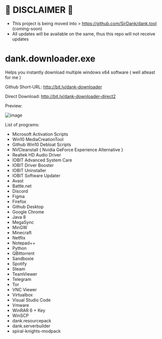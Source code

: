 # 🚨 DISCLAIMER 🚨

- This project is being moved into > https://github.com/SirDank/dank.tool (coming-soon)
- All updates will be available on the same, thus this repo will not receive updates

# dank.downloader.exe
Helps you instantly download multiple windows x64 software ( well atleast for me )

Github Short-URL: http://bit.ly/dank-downloader

Direct Download: http://bit.ly/dank-downloader-direct2

Preview:

![image](https://user-images.githubusercontent.com/52797753/135713779-6a22d93b-25be-41a5-8f0a-c87be136d91f.png)

List of programs:
- Microsoft Activation Scripts
- Win10 MediaCreationTool
- Github Win10 Debloat Scripts
- NVCleanstall { Nvidia GeForce Experience Alternative }
- Realtek HD Audio Driver
- IOBIT Advanced System Care
- IOBIT Driver Booster
- IOBIT Uninstaller
- IOBIT Software Updater
- Avast
- Battle.net 
- Discord 
- Figma 
- Firefox 
- Github Desktop 
- Google Chrome 
- Java 8 
- MegaSync 
- MinGW 
- Minecraft 
- Netflix 
- Notepad++ 
- Python 
- QBittorrent 
- Sandboxie 
- Spotify 
- Steam 
- TeamViewer 
- Telegram 
- Tor 
- VNC Viewer 
- Virtualbox 
- Visual Studio Code 
- Vmware 
- WinRAR 6 + Key 
- WinSCP
- dank.resourcepack
- dank.serverbuilder
- spiral-knights-modpack
